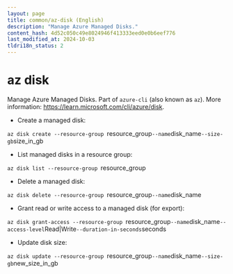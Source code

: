 ```yaml
---
layout: page
title: common/az-disk (English)
description: "Manage Azure Managed Disks."
content_hash: 4d52c050c49e8024946f413333eed0e0b6eef776
last_modified_at: 2024-10-03
tldri18n_status: 2
---
```

# az disk

Manage Azure Managed Disks.
Part of `azure-cli` (also known as `az`).
More information: <https://learn.microsoft.com/cli/azure/disk>.

- Create a managed disk:

`az disk create --resource-group `<span class="tldr-var badge badge-pill bg-dark-lm bg-white-dm text-white-lm text-dark-dm font-weight-bold">resource_group</span>` --name `<span class="tldr-var badge badge-pill bg-dark-lm bg-white-dm text-white-lm text-dark-dm font-weight-bold">disk_name</span>` --size-gb `<span class="tldr-var badge badge-pill bg-dark-lm bg-white-dm text-white-lm text-dark-dm font-weight-bold">size_in_gb</span>

- List managed disks in a resource group:

`az disk list --resource-group `<span class="tldr-var badge badge-pill bg-dark-lm bg-white-dm text-white-lm text-dark-dm font-weight-bold">resource_group</span>

- Delete a managed disk:

`az disk delete --resource-group `<span class="tldr-var badge badge-pill bg-dark-lm bg-white-dm text-white-lm text-dark-dm font-weight-bold">resource_group</span>` --name `<span class="tldr-var badge badge-pill bg-dark-lm bg-white-dm text-white-lm text-dark-dm font-weight-bold">disk_name</span>

- Grant read or write access to a managed disk (for export):

`az disk grant-access --resource-group `<span class="tldr-var badge badge-pill bg-dark-lm bg-white-dm text-white-lm text-dark-dm font-weight-bold">resource_group</span>` --name `<span class="tldr-var badge badge-pill bg-dark-lm bg-white-dm text-white-lm text-dark-dm font-weight-bold">disk_name</span>` --access-level `<span class="tldr-var badge badge-pill bg-dark-lm bg-white-dm text-white-lm text-dark-dm font-weight-bold">Read|Write</span>` --duration-in-seconds `<span class="tldr-var badge badge-pill bg-dark-lm bg-white-dm text-white-lm text-dark-dm font-weight-bold">seconds</span>

- Update disk size:

`az disk update --resource-group `<span class="tldr-var badge badge-pill bg-dark-lm bg-white-dm text-white-lm text-dark-dm font-weight-bold">resource_group</span>` --name `<span class="tldr-var badge badge-pill bg-dark-lm bg-white-dm text-white-lm text-dark-dm font-weight-bold">disk_name</span>` --size-gb `<span class="tldr-var badge badge-pill bg-dark-lm bg-white-dm text-white-lm text-dark-dm font-weight-bold">new_size_in_gb</span>
